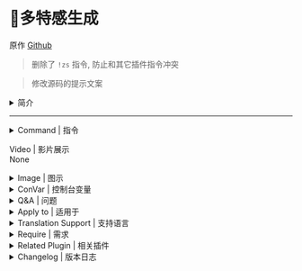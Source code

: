 # 📌多特感生成

原作 [Github](https://github.com/fbef0102/L4D1_2-Plugins/tree/master/l4dinfectedbots)

> 删除了 `!zs` 指令, 防止和其它插件指令冲突

> 修改源码的提示文案

<details><summary>简介</summary>

- 此插件控制游戏导演生成系统, 能够强制无视游戏特感数量限制, 生成多特感
- 当幸存者变多时, 僵尸数量变多、特感数量变多、Tank数量变多、Tank血量变多, 提升游戏难度
- 此插件可以让玩家在战役/写实/生存模式下加入特感阵营, 用来恶搞战役玩家XD
- 解锁特感队伍的人数上限, 可以加入第五位以上的特感真人玩家, 达成对抗 10 VS 10 玩法
- **支持所有模式包括突变模式**
</details>

---
<details><summary>Command | 指令</summary>

|指令|功能|权限|
|-|-|-|
|`!ji`|(仅限战役/写实/幸存者) 加入到感染者阵营|Admin & Console, 有cvar控制权限|
|`!js`|(仅限战役/写实/幸存者) 加入到幸存者阵营|Admin & Console, 有cvar控制权限|
|`!infhud`|开关感染者HUD, 只有开启转换阵容cvar才有实际效果<br>`l4d_infectedbots_coop_versus "1"`|Console|
|`!timer`|设置特感的生成时间 (权限: ADMFLAG_SLAY)|Admin|
|`!zlimit`|设置场上特感的数量上限 (权限: ADMFLAG_SLAY)|Admin|
|~~`!zs`~~|已删除指令, 防止和其它插件指令冲突<br>~~(仅限感染者玩家) 感染者玩家自杀 (让感染者卡住时可以死亡)~~||
</details>

Video | 影片展示
<br>None

<details><summary>Image | 图示</summary>

![l4dinfectedbots_1](image/l4dinfectedbots_1.jpg)<br>
![l4dinfectedbots_2](image/l4dinfectedbots_2.jpg)

- Join infected team and play in coop/survival/realism mode.

	- 在战役/写实/生存模式下加入特感阵营<br>
	![l4dinfectedbots_3](image/l4dinfectedbots_3.jpg)
</details>

<details><summary>ConVar | 控制台变量</summary>

<br>

此内容为自用 cvar, 仅当刷特插件, 并固定多少特多少秒刷特

关闭了: 转换阵容, 小僵尸数量\Tank数量和血量, witch数量

- <details><summary>部分Cvar参数解释</summary>

	<br>

	<details><summary>设置特感生成最大数量限制</summary>

	```sourcepawn
	l4d_infectedbots_charger_limit
	l4d_infectedbots_boomer_limit 
	l4d_infectedbots_hunter_limit
	l4d_infectedbots_jockey_limit
	l4d_infectedbots_smoker_limit
	l4d_infectedbots_spitter_limit
	```

	- 这6个cvar值加在一起必须等于或超过 `l4d_infectedbots_max_specials` <br>For example:

	```sourcepawn
	// 好的
	l4d_infectedbots_charger_limit 1
	l4d_infectedbots_boomer_limit 1
	l4d_infectedbots_hunter_limit 1
	l4d_infectedbots_jockey_limit 1
	l4d_infectedbots_smoker_limit 1
	l4d_infectedbots_spitter_limit 1
	l4d_infectedbots_max_specials 6 
	```

	```sourcepawn
	// 好的
	l4d_infectedbots_charger_limit 1
	l4d_infectedbots_boomer_limit 2
	l4d_infectedbots_hunter_limit 4
	l4d_infectedbots_jockey_limit 2
	l4d_infectedbots_smoker_limit 2
	l4d_infectedbots_spitter_limit 2
	l4d_infectedbots_max_specials 10 
	```

	```sourcepawn
	// 烂, 没设置好
	l4d_infectedbots_charger_limit 0
	l4d_infectedbots_boomer_limit 1
	l4d_infectedbots_hunter_limit 2
	l4d_infectedbots_jockey_limit 0
	l4d_infectedbots_smoker_limit 1
	l4d_infectedbots_spitter_limit 0
	l4d_infectedbots_max_specials 9 
	```

	> __Note__ 
	<br/>1. 请注意, 最大数量限制不包含witch的数量, 但会包含Tank的数量
	<br/>2. 在对抗／清道夫模式中, 特感最大生成数量 = 特感队伍的空位
	</details>

	<details><summary>5位以上存活的幸存者调整特感最大生成数量</summary>

	- 例如: 如果第5位以上存活的幸存者, 每3个玩家加入, 最大的特感数量加2<br>因此, 如果有10个存活的幸存者, 则特感最大生成数量为:4+2+2=8
		```php
		l4d_infectedbots_max_specials "4"
		l4d_infectedbots_add_specials "2"
		l4d_infectedbots_add_specials_scale "3"
		```

	- 如果不想改变特感生成数量, 可以设置
		```php
		l4d_infectedbots_add_specials "0"
		```

	> __Note__ 
	<br/>在对抗／清道夫模式中, 特感最大生成数量 = 特感队伍的空位
	</details>

	<details><summary>在战役/幸存者/写实模式下成为感染者</summary>

	- 例如:只有拥有 "z "权限的玩家才能加入感染者阵营, 且感染者只能有2个名额

	```sourcepawn
	l4d_infectedbots_coop_versus "1"
	l4d_infectedbots_coop_versus_join_access "z"
	l4d_infectedbots_coop_versus_human_limit "2"
	```

	- 如果想所有玩家可以加入感染者阵营, 请设置

	```sourcepawn
	l4d_infectedbots_coop_versus_join_access ""
	```

	- 在战役/幸存者/写实中, 感染者玩家将以灵魂状态下复活

	```sourcepawn
	l4d_infectedbots_coop_versus_human_ghost_enable "1" 
	```	

	- 感染者玩家可以接管在场上的Tank:

	```sourcepawn
	l4d_infectedbots_coop_versus_Tank_playable "1" 
	```
	</details>

	<details><summary>如何生成Tank</summary>

	- 每次生成特感都有5%的几率生成Tank<br>请注意, 如果达到了Tank数量上限或生成Tank的概率为0%, 仍然不会产生Tank (不影响游戏生成的Tank)

	```sourcepawn
	l4d_infectedbots_Tank_limit "2"
	l4d_infectedbots_Tank_spawn_probability "5"
	```

	- 如果想在最后救援时不生成Tank(不影响游戏生成的Tank), 请设置

	```sourcepawn
	l4d_infectedbots_Tank_spawn_final "0"
	```
	</details>

	<details><summary>5位以上存活的幸存者调整Tank生成限制</summary>

	- Tank上限 = 场上同时存在Tank的数量

	- 这意味着如果有第5位以上存活的幸存者, 每5个玩家加入, Tank可生成上限数量加1<br>因此, 如果有10个存活的幸存者, Tank可生成上限数量为: 2+1=3 (不影响游戏生成的Tank)

	```sourcepawn
	l4d_infectedbots_Tank_limit "2"
	l4d_infectedbots_add_Tanklimit "1"
	l4d_infectedbots_add_Tanklimit_scale "5"
	```

	- 如果想关闭这个功能, 请设置 

	```sourcepawn
	l4d_infectedbots_add_Tanklimit "0"
	```
	</details>

	<details><summary>5位以上存活的幸存者调整Tank血量</summary>

	- 例如: 有第5位以上存活的幸存者, 每3个玩家加入, Tank的血量就会增加1200<br/>因此, 如果有10个存活的幸存者, Tank血量为:4000+1200+1200=6400hp

	```sourcepawn
	l4d_infectedbots_adjust_Tankhealth_enable "1"
	l4d_infectedbots_default_Tankhealth "4000"
	l4d_infectedbots_add_Tankhealth "1200"
	l4d_infectedbots_add_Tankhealth_scale "3"
	```

	- 如果想关闭这个功能, 不想让这个插件改变Tank血量, 请设置

	```sourcepawn
	l4d_infectedbots_adjust_Tankhealth_enable "0"
	```
	>__Note__
	<br>Tank血量会依照游戏模式与难度自动做出最终调整, 譬如设置Tank血量为4000, 则
	<br>简单难度下Tank血量最终为 4000 - 0.75 = 3000
	<br>一般难度下Tank血量最终为 4000 - 1.0 = 4000
	<br>进阶/专家难度下Tank血量最终为 4000 - 2.0 = 8000
	<br>对抗/清道夫模式下Tank血量最终为 4000 - 1.5 = 6000
	</details>

	<details><summary>5位以上存活的幸存者调整普通僵尸最大数量</summary>

	- 例如:有第5位以上存活的幸存者, 每一个玩家加入, 普通僵尸最大数量将会增加2个<br>因此, 如果有10个存活的幸存者, 普通僵尸数量为: 30+2+2+2+2+2+2 = 42

	```sourcepawn
	l4d_infectedbots_adjust_commonlimit_enable "1"
	l4d_infectedbots_default_commonlimit "30"
	l4d_infectedbots_add_commonlimit_scale "1"
	l4d_infectedbots_add_commonlimit "2"
	```

	- 如果想关闭这个功能, 不想让这个插件改变僵尸最大数量, 请设置

	```sourcepawn
	l4d_infectedbots_adjust_commonlimit_enable "0"
	```
	</details>

	<details><summary>调整特感生成时间</summary>

	- 根据每个存活的幸存者, 减少一定数值的特感生成时间<br>如果有5个存活的幸存者, 则特感生成时间为:[最长时间: 60-(5x2) = 50, 最短时间: 30-(5x2) = 20]

	```sourcepawn
	l4d_infectedbots_spawn_time_max "60"
	l4d_infectedbots_spawn_time_min "30"
	l4d_infectedbots_adjust_spawn_times "1"
	l4d_infectedbots_adjust_reduced_spawn_times_on_player "2"
	```

	- 如果想关闭这个功能, 请设置 

	```sourcepawn
	l4d_infectedbots_adjust_spawn_times "0"
	```

	- (对抗/清道夫) 如何控制真人特感玩家的复活时间?
		- 真人玩家的复活时间是根据官方指令设定

		```sourcepawn
		sm_cvar z_ghost_delay_min "20"
		sm_cvar z_ghost_delay_max "30"
		```

		- 也依照"特感玩家数量"与"特感队伍空位"自动做出最终调整, 其公式为

		```sourcepawn
		// 如果"特感玩家数量" 大于等于4, 则以4代入计算
		// 如果"特感队伍空位" 大于等于4, 则以4代入计算
		最短时间: z_ghost_delay_min - (特感玩家数量 ÷ 特感队伍空位) 
		最长时间: z_ghost_delay_max - (特感玩家数量 ÷ 特感队伍空位)
		```

		- 以下举例

		```sourcepawn
		// 特感玩家:3人, 特感队伍空位:4人, z_ghost_delay_min: 30, z_ghost_delay_max: 40
		特感玩家复活时间最终为: [最短时间: 30 - (3÷4) = 22.5秒, 最长时间: 40 - (3÷4) = 30秒]

		// 特感玩家:1人, 特感队伍空位:1人, z_ghost_delay_min: 3, z_ghost_delay_max: 3
		特感玩家复活时间最终为: 3 - (1÷1) = 3秒

		// 特感玩家:2人, 特感队伍空位:4人, z_ghost_delay_min: 18, z_ghost_delay_max: 18
		特感玩家复活时间最终为: 18 - (2÷4) = 9秒

		// 特感玩家:3人, 特感队伍空位:8人, z_ghost_delay_min: 20, z_ghost_delay_max: 20
		特感玩家复活时间最终为: 20 - (3÷4) = 15秒

		// 特感玩家:4人, 特感队伍空位:8人, z_ghost_delay_min: 20, z_ghost_delay_max: 20
		特感玩家复活时间最终为: 20 - (4÷4) = 20秒

		// 特感玩家:7人, 特感队伍空位:8人, z_ghost_delay_min: 20, z_ghost_delay_max: 20
		特感玩家复活时间最终为: 20 - (4÷4) = 20秒
		```
	</details>

	<details><summary>特感生成距离 (仅限战役/写实)</summary>

	- 请注意!这个指令也会影响普通僵尸的生成范围

	```sourcepawn
	l4d_infectedbots_spawn_range_min "350"
	```

	- 让特感可以在非常接近幸存者的地方复活, 以获得更好的游戏体验

	```sourcepawn
	l4d_infectedbots_spawn_range_min "0" 
	```

	> __Warning__ 
	<br/>在对抗/清道夫模式中, 这个指令会影响灵魂状态下真人特感玩家的复活范围
	</details>

	<details><summary>刷特模式</summary>

	- 如果为1, 则感染者需要等待其他感染者准备好才能一起被插件生成攻击幸存者<br>如果为0, 相当于特感速递模式, 场上特感总数 为 `l4d_infectedbots_max_specials`

	```sourcepawn
	l4d_infectedbots_coordination "1" 
	```

	- 当场上有存活的Tank时停止生成AI特感

	```sourcepawn
	l4d_infectedbots_spawns_disabled_Tank "1" 
	```
	</details>

	<details><summary>设置刷特权重</summary>

	- 除了Tank与Witch以外可以增减特感的权重, 譬如

	```sourcepawn
	// 每一次特感生成, 有很大的机率生成Hunter与Charger
	// 如果Hunter与Charger达到最大数量限制, 则根据权重分配生成其他特感
	l4d_infectedbots_boomer_weight "5"
	l4d_infectedbots_charger_weight "90"
	l4d_infectedbots_hunter_weight "100"
	l4d_infectedbots_jockey_weight "10"
	l4d_infectedbots_smoker_weight "5"
	l4d_infectedbots_spitter_weight "8"
	```

	- 可根据"场上特感数量"与"生成最大数量"两种值调整每个特感的权重 (公式如何计算, 不要问)

	```sourcepawn
	// 如果为1, 可生成的最大数量越多, 该特感的权重值越高
	// 如果为1, 场上相同特感种类的数量越多, 该特感的权重值越低
	l4d_infectedbots_scale_weights "1"
	```
	</details>

	<details><summary>关闭插件提示</summary>

	![Message](https://user-images.githubusercontent.com/12229810/209463323-5c9336af-1883-4a20-a7f5-7d83d4357587.png)

	- 当存活的幸存者数量发生变化时宣布插件状态, 0=关 1=开

	```sourcepawn
	l4d_infectedbots_announcement_enable "0" 
	```
	</details>

	<details><summary>关闭感染者玩家发出红色的光</summary>

	![image](https://user-images.githubusercontent.com/12229810/209463883-ecf76a44-0da1-4044-81d4-68933d1c09d6.png)

	- 0=关 1=开

	```sourcepawn
	l4d_infectedbots_coop_versus_human_light "0" 
	```
	</details>

	<details><summary>停止特感Bots生成</summary>

	- 在对抗/清道夫模式中, 关闭特感bots生成, 只允许真人特感玩家生成特感 (此插件会继续生成Witch、不影响导演系统)

	```sourcepawn
	l4d_infectedbots_disable_infected_bots "1"
	```
	</details>

	<details><summary>计算第5位以上死亡的幸存者</summary>

	- 调整特感最大生成数量、Tank血量、普通僵尸最大数量、Tank生成限制时, 计算幸存者数量时也包含死亡的玩家

	```sourcepawn
	l4d_infectedbots_calculate_including_dead_player "1"
	```
	</details>

cfg/sourcemod/l4dinfectedbots.cfg
```sourcepawn
// This file was auto-generated by SourceMod (v1.11.0.6926)
// ConVars for plugin "l4dinfectedbots.smx"

// 在对抗/清道夫模式中, 关闭特感bots生成, 只允许真人特感玩家生成特感 (此插件会继续生成Witch, 不影响导演系统)
l4d_infectedbots_disable_infected_bots "0"

// --- 动态小僵尸参数 ---
// 如果为1, 则启用根据存活的幸存者数量调整僵尸数量
l4d_infectedbots_adjust_commonlimit_enable "0"

// 当幸存者数量不超过5人的僵尸数量
l4d_infectedbots_default_commonlimit "8"

// 存活的幸存者数量超过4个时, 最大普通僵尸数量上限 = default_commonlimit + [(存活的幸存者数量-4) ÷ 'add_commonlimit_scale'] × 'add_commonlimit'
l4d_infectedbots_add_commonlimit_scale "1"
 
// 存活的幸存者数量超过4个时, 每加入一个'l4d_infectedbots_default_commonlimit'的玩家, 就增加一定的值到'l4d_infectedbots_add_commonlimit_scale'
l4d_infectedbots_add_commonlimit "4"

// --- 动态特感参数 ---
// 幸存者少于4个及以下可生成的最大特感数量(必须让7个特感数量{不包括witch}上限的值加起来超过这个值
l4d_infectedbots_max_specials "18"

// 存活的幸存者数量超过4个时, 最大特感数量上限 = max_specials + [(存活的幸存者数量-4) ÷ 'add_specials_scale'] × 'add_specials'
// 每增加n位幸存者
l4d_infectedbots_add_specials_scale "0"

// 存活的幸存者数量超过4个时, 每加入一个'l4d_infectedbots_max_specials'的玩家, 就增加一定的值到'l4d_infectedbots_add_specials_scale'
// 每增加n位幸存者则+N特感数值,0=关闭
l4d_infectedbots_add_specials "2"

//--- 特感时间\生成参数 ---
// 在地图第一关离开安全区后多长时间开始刷特
l4d_infectedbots_initial_spawn_timer "40"

// 如果为1, 即使幸存者尚未离开安全区域, 游戏依然能生成特感
l4d_infectedbots_safe_spawn "0"
 
// 如果为1, 则根据幸存者数量与特感队伍的真人玩家数量调整特感复活时间
l4d_infectedbots_adjust_spawn_times "0"
 
// 每增加一位幸存者, 则减少(存活的幸存者数量-l4d_infectedbots_adjust_reduced_spawn_times_on_player)复活时间(初始4位幸存者也算在内)
l4d_infectedbots_adjust_reduced_spawn_times_on_player "1"
 
// 允许特感在同一个时间点复活没有误差 (小心启动, 会影响服务器卡顿)
l4d_infectedbots_spawn_on_same_frame 0// 从哪里寻找位置复活特感? (0=最前方幸存者附近, 1=随机的幸存者附近)
l4d_infectedbots_spawn_where_method "1"

// 特感生成的最小距离 (默认: 550, 仅战役/写实)
// 这个cvar也会影响普通僵尸的生成范围和灵魂状态下感染者玩家的复活距离
l4d_infectedbots_spawn_range_min "350"

// 设置插件生成的特感最大时间(秒)
l4d_infectedbots_spawn_time_max "20"

// 设置插件生成的特感最小时间(秒)
l4d_infectedbots_spawn_time_min "20"

// AI特感生成多少秒后踢出(AI防卡)
l4d_infectedbots_lifespan "25"

// 调整特感最大生成数量, Tank血量, 普通僵尸最大数量, tank生成限制时, 计算倖存者数量时也包含死亡的玩家
l4d_infectedbots_calculate_including_dead_player "0"

// 如果为1, 则当Tank存活时禁止特感复活
l4d_infectedbots_spawns_disabled_tank "1"

// --- 动态tank血量 ---
// 存活的幸存者数量超过4个时, 每加入一个'l4d_infectedbots_default_tankhealth'的玩家, 就增加一定的数值到'l4d_infectedbots_add_tankhealth_scale'
l4d_infectedbots_add_tankhealth "100"

// 存活的幸存者数量超过4个时, Tank血量上限 = max_specials + [(存活的幸存者数量-4) ÷ 'add_specials_scale'] × 'add_specials']
l4d_infectedbots_add_tankhealth_scale "1"

// 存活的幸存者数量超过4个时, 每加入一个'l4d_infectedbots_tank_limit'的玩家, 就增加一定的值给'l4d_infectedbots_add_tanklimit_scale'
l4d_infectedbots_add_tanklimit "1"

// 存活的幸存者数量超过4个时, Tank数量上限 = tank_limit + [(存活的幸存者数量-4) ÷ 'add_tanklimit_scale'] × 'add_tanklimit'
l4d_infectedbots_add_tanklimit_scale "3"

// 设置Tank默认血量上限, Tank血量上限受到游戏难度或模式影响 (若Tank血量上限设置为4000, 则简单难度3000血, 普通难度4000血, 对抗类型模式6000血, 高级/专家难度血量8000血)
l4d_infectedbots_default_tankhealth "4000"

// 如果为1, 则根据幸存者数量修改Tank血量上限
l4d_infectedbots_adjust_tankhealth_enable "0"

// 0=关闭插件, 1=开启插件
l4d_infectedbots_allow "1"

// 如果为1, 则当存活的幸存者数量发生变化时宣布插件状态
l4d_infectedbots_announcement_enable "0"

// 在战役/幸存者/清道夫中设置通过插件加入到感染者的玩家数量
l4d_infectedbots_coop_versus_human_limit "2"

// 有什么权限的玩家在战役/写实/生存模式中可以加入到感染者 (无内容 = 所有人, -1: 无法加入)
l4d_infectedbots_coop_versus_join_access "-1"

// 如果为1, 玩家可以在战役/写实/生存模式中接管Tank
l4d_infectedbots_coop_versus_tank_playable "1"

// 如果为1, 则玩家可以在战役/写实/生存模式中加入感染者(!ji加入感染者 !js加入幸存者)"
l4d_infectedbots_coop_versus "1"

// 如果为1, 则通知玩家如何加入到幸存者和感染者
l4d_infectedbots_coop_versus_announce "0"

// 如果为1, 则在战役/写实/生存模式中, 感染者玩家将以灵魂状态复活
l4d_infectedbots_coop_versus_human_ghost_enable "1"

// 如果为1, 则感染者玩家将发出红色的光
l4d_infectedbots_coop_versus_human_light "1"

// 是否提示感染者玩家如何开启HUD
l4d_infectedbots_infhud_announce "1"

// 感染者玩家是否开启HUD
l4d_infectedbots_infhud_enable "1"

// 如果为1, 则感染者需要等待其他感染者准备好才能一起被插件生成攻击幸存者
// 如果为0, 则感染者先场上复活5个 死了一个就会有灵魂状态的感染者顶替复活 轮流上场 保持在场能有3-5个特感, 变成特感速递
l4d_infectedbots_coordination "1"

// --- 单个特感生成数量 ---
// 插件可生成boomer的最大数量
l4d_infectedbots_boomer_limit "3"

// 插件生成boomer的权重值 [0~100]
l4d_infectedbots_boomer_weight "90"

// 插件可生成charger的最大数量
l4d_infectedbots_charger_limit "5"

// 插件生成charger的权重值 [0~100]
l4d_infectedbots_charger_weight "100"

// 插件可生成hunter的最大数量
l4d_infectedbots_hunter_limit "5"

// 插件生成hunter的权重值 [0~100]
l4d_infectedbots_hunter_weight "100"

// 插件可生成jockey的最大数量
l4d_infectedbots_jockey_limit "5"

// 插件生成jockey的权重值 [0~100]
l4d_infectedbots_jockey_weight "100"

// 插件可生成smoker的最大数量
l4d_infectedbots_smoker_limit "4"

// 插件生成smoker的权重值 [0~100]
l4d_infectedbots_smoker_weight "90"

// 插件可生成spitter的最大数量
l4d_infectedbots_spitter_limit "1"

// 插件生成spitter的权重值 [0~100]
l4d_infectedbots_spitter_weight "100"

// 在这些模式中启用插件, 逗号隔开不需要空格(全空=全模式启用插件)
l4d_infectedbots_modes ""

// 在这些模式中关闭插件, 逗号隔开不需要空格(全空=无)
l4d_infectedbots_modes_off ""

// 在这些模式中启用插件. 0=全模式, 1=战役/写实, 2=幸存者, 4=对抗, 8=清道夫 多个模式的数字加到一起
l4d_infectedbots_modes_tog "0"

// 如果为1, 可生成的最大数量越多, 该特感的权重值越高
// 如果为1, 场上相同特感种类的数量越多, 该特感的权重值越低
l4d_infectedbots_scale_weights "0"

// 在哪些游戏模式中禁止感染者玩家使用sm_zs (0: 无, 1: 战役/写实, 2: 对抗/清道夫, 4: 幸存者, 多个模式添加数字输出)
l4d_infectedbots_sm_zs_disable_gamemode "1"

// 插件可生成tank的最大数量 (不影响剧情tank)
l4d_infectedbots_tank_limit "0"

// 如果为1, 则最后一关救援中插件不会生成Tank(不影响剧情生成的Tank)
l4d_infectedbots_tank_spawn_final "1"

// 每次生成一个特感的时候多少概率会变成tank
l4d_infectedbots_tank_spawn_probability "0"

// 如果为1, 则在对抗/清道夫模式中, 强迫所有玩家加入到感染者
l4d_infectedbots_versus_coop "0"

// witch生成多少秒才会踢出(不影响剧情生成的witch)
l4d_infectedbots_witch_lifespan "200"

// 插件可生成witch的最大数量 (不影响剧情生成的witch)
l4d_infectedbots_witch_max_limit "0"

// 如果为1, 则救援开始时会生成witch
l4d_infectedbots_witch_spawn_final "0"

// 插件生成witch的最大时间(秒)
l4d_infectedbots_witch_spawn_time_max "120.0"

// 插件生成witch的最小时间(秒)
l4d_infectedbots_witch_spawn_time_min "90.0"
```
</details>

<details><summary>Q&A | 问题</summary>

<br>

1. <details><summary>特感无法生成, 然后服务器后台经常冒出 `Couldn't find xxxxx Spawn position in X tries`</summary>

	<br>

	<img width="406" alt="image" src="https://user-images.githubusercontent.com/12229810/209465301-a816bd24-44d7-4e48-93ac-872857115631.png">

	分析:AI特感与普通感染者生成的范围是受到限制的, 在官方的预设当中, 是距离人类550~1500公尺范围之间找位置复活, 如果在这范围内找不到, 那就不会有特感与普通感染者

	原因如下:

	1. 地图故意作者为之, 为了怕人类灭团所以停止特感生成一段时间, 常发生在三方图开启地图机关的时候或者开启最终章救援无线电之前
	- 解决方式法一:去跟地图作者抱怨
	- 解决方式法二:自己修改地图vscript
	- 解决方式法三:推荐安装[Zombie Spawn Fix](https://forums.alliedmods.net/showthread.sourcepawn?t=333351), 修正某些时候游戏导演刻意停止特感生成的问题 (非100%完整解决特感不生成的问题)

	<br>

	2. 地图问题, 找不到附近的地形特感, 常发生在NAV没有做好的烂图或是人类已经抵达地图终点, 譬如死亡都心第一关人类抵达终点安全室的附近
	- 解决方式法一:去跟地图作者抱怨
	- 解决方式法二:自己修改地图的NAV

	<br>

	3. 所有能生成特感的地方都被幸存者看见, 导致特感找不到位置无法复活, 常发生在地图太宽阔的地形, 没有任何障碍物掩护
	- 解决方式法一:去跟地图作者抱怨
	- 解决方式法二:自己修改地图的NAV
	- 解决方式法三:把特感生成范围弄大点, 修改官方指令
		- 有副作用, 会导致特感生成得太远攻击不到幸存者, 不建议此方法
		```sourcepawn
		// 预设是1500
		sm_cvar z_spawn_range 2500
		```
	- 解决方式法四:请幸存者队伍移动位置, 让特感可以生成

	<br>

	4. 有设置指令值`director_no_specials 1`, 这会关闭游戏导演系统
	- 解决方式:`sm_cvar director_no_specials 0`
	</details>

2. <details><summary>转换阵营特感玩家的视角画面会卡住</summary>

	常发生在幸存者灭团重新回合的时候

	如果要修正请安装[l4d_fix_deathfall_cam](https://github.com/Target5150/MoYu_Server_Stupid_Plugins/tree/master/The%20Last%20Stand/l4d_fix_deathfall_cam)
	</details>

3. <details><summary>在战役/写实下, 特感玩家扮演第二只救援Tank时, 救援载具会直接来临</summary>

	如果要修正请安装[l4d2_scripted_tank_stage_fix to fix](https://github.com/Target5150/MoYu_Server_Stupid_Plugins/tree/master/The%20Last%20Stand/l4d2_scripted_tank_stage_fix)
	</details>
</details>

<details><summary>Apply to | 适用于</summary>

```php
L4D1 coop/versus/realism/survival/scavenge + all mutation modes
L4D2 all modes
```
</details>

<details><summary>Translation Support | 支持语言</summary>

```
English
繁體中文
简体中文
Russian
```
</details>

<details><summary>Require | 需求</summary>

1. [[L4D & L4D2] Left 4 DHooks Direct](https://forums.alliedmods.net/showthread.php?t=321696)
2. [[INC] Multi Colors](https://github.com/fbef0102/L4D1_2-Plugins/releases/tag/Multi-Colors)
</details>

<details><summary>Related Plugin | 相关插件</summary>

1. [MultiSlots](https://github.com/fbef0102/L4D1_2-Plugins/tree/master/l4dmultislots): Allows additional survivor players in server when 5+ player joins the server
	> 创造5位以上幸存者游玩服务器
2. [AI_HardSI](https://github.com/GJKen/L4d2_plugins/tree/main/%E5%8F%AF%E9%80%89-%E7%89%B9%E6%84%9FAI%E5%A2%9E%E5%BC%BA%20AI_HardSI(v1.6-2023.6.4)(fbef0102)): Improves the AI behaviour of special infected
	> 强化每个AI 特感的行为与提高智商, 积极攻击幸存者
3. [Zombie Spawn Fix](https://forums.alliedmods.net/showthread.sourcepawn?t=333351): To Fixed Special Inected and Player Zombie spawning failures in some cases
	> 修正某些时候游戏导演刻意停止特感生成的问题 (非100%完整解决特感不生成的问题)
4. [l4d_ssi_teleport_fix](https://github.com/fbef0102/Game-Private_Plugin/tree/main/Plugin_%E6%8F%92%E4%BB%B6/Special_Infected_%E7%89%B9%E6%84%9F/l4d_ssi_teleport_fix): Teleport AI Infected player (Not Tank) to the teammate who is much nearer to survivors.
	> 传送比较远的AI特感到靠近幸存者的特感队友附近
5. [gamemode-based_configs](https://github.com/fbef0102/L4D1_2-Plugins/tree/master/gamemode-based_configs): Allows for custom settings for each gamemode and mutatuion.
	> 根据游戏模式或突变模式执行不同的cfg文件
</details>

<details><summary>Changelog | 版本日志</summary>

```sourcepawn
//mi123645 @ 2009-2011
//HarryPotter @ 2019-2023
```
- v2.8.6 (2023-9-22)
	- Fixed "l4d_infectedbots_coordination" not working
	- Fixed Bot Spawn timer
	
- v2.8.5 (2023-9-17)
	- Adjust human spawn timer when 5+ infected slots in versus/scavenge
	- In Versus/Scavenge, human infected spawn timer controlled by the official cvars "z_ghost_delay_min" and "z_ghost_delay_max" 

- v2.8.4 (2023-8-26)
	- Improve Code.

- v2.8.3 (2023-7-5)
	- Override L4D2 Vscripts to control infected limit.

- v2.8.2 (2023-5-27)
	- Add a cvar, including dead survivors or not
	- Add a cvar, disable infected bots spawning or not in versus/scavenge mode

- v2.8.1 (2023-5-22)
	- Support l4d2 all mutation mode.

- v2.8.0 (2023-5-5)
	- Add Special Infected Weight
	- Add and modify cvars about Special Infected Weight

- v2.7.9 (2023-4-13)
	- Fixed Not Working in Survival Mode
	- Fixed cvar "l4d_infectedbots_adjust_spawn_times" calculation mistake

- v2.7.8 (2023-2-20)
	- [AlliedModder Post](https://forums.alliedmods.net/showpost.sourcepawn?p=2699220&postcount=1369)
	- ProdigySim's method for indirectly getting signatures added, created the whole code for indirectly getting signatures so the plugin can now withstand most updates to L4D2! (Thanks to [Shadowysn](https://forums.alliedmods.net/showthread.sourcepawn?t=320849) and [ProdigySim](https://github.com/ProdigySim/DirectInfectedSpawn)
	- L4D1 Signature update. Credit to [Psykotikism](https://github.com/Psykotikism/L4D1-2_Signatures).
	- Remake Code
	- Add translation support.
	- Update L4D2 "The Last Stand" gamedata, credit to [Lux](https://forums.alliedmods.net/showthread.sourcepawn?p=2714236), [Shadowysn](https://forums.alliedmods.net/showthread.sourcepawn?t=320849) and [Machine](https://forums.alliedmods.net/member.sourcepawn?u=74752)
	- Spawn infected without being limited by the director.
	- Join infected team in coop/survival/realism mode.
	- Light up SI ladders in coop/realism/survival. mode for human infected players. (l4d2 only, didn't work if you host a listen server)
	- Add cvars to turn off this plugin.
	- Fixed Hunter Tank Bug in l4d1 coop mode when Tank is playable.
	- If you want to fix Camera stuck in coop/versus/realism, install [this plugin by Forgetest](https://github.com/Target5150/MoYu_Server_Stupid_Plugins/tree/master/The%20Last%20Stand/l4d_fix_deathfall_cam)
	- Fixed Music Bugs when switching to infected team in coop/realism/survival.

- v1.0.0
	- [Original Plugin By mi123645](https://forums.alliedmods.net/showthread.sourcepawn?t=99746)
</details>